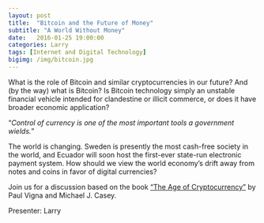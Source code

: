```yaml
---
layout: post
title:  "Bitcoin and the Future of Money"
subtitle: "A World Without Money"
date:   2016-01-25 19:00:00
categories: Larry
tags: [Internet and Digital Technology]
bigimg: /img/bitcoin.jpg
---
```


What is the role of Bitcoin and similar cryptocurrencies in our future? And (by the way) what is Bitcoin? Is Bitcoin technology simply an unstable financial vehicle intended for clandestine or illicit commerce, or does it have broader economic application? 

“_Control of currency is one of the most important tools a government wields._” 

The world is changing. Sweden is presently the most cash-free society in the world, and Ecuador will soon host the first-ever state-run electronic payment system. How should we view the world economy’s drift away from notes and coins in favor of digital currencies? 

Join us for a discussion based on the book [“The Age of Cryptocurrency”](https://www.amazon.com/Age-Cryptocurrency-Blockchain-Challenging-Economic/dp/1250081556/ref=sr_1_1) by Paul Vigna and Michael J. Casey.

Presenter: Larry
